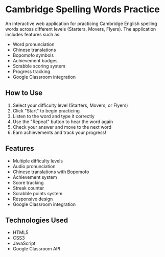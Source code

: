 # Cambridge Spelling Words Practice

An interactive web application for practicing Cambridge English spelling words across different levels (Starters, Movers, Flyers). The application includes features such as:

- Word pronunciation
- Chinese translations
- Bopomofo symbols
- Achievement badges
- Scrabble scoring system
- Progress tracking
- Google Classroom integration

## How to Use

1. Select your difficulty level (Starters, Movers, or Flyers)
2. Click "Start" to begin practicing
3. Listen to the word and type it correctly
4. Use the "Repeat" button to hear the word again
5. Check your answer and move to the next word
6. Earn achievements and track your progress!

## Features

- Multiple difficulty levels
- Audio pronunciation
- Chinese translations with Bopomofo
- Achievement system
- Score tracking
- Streak counter
- Scrabble points system
- Responsive design
- Google Classroom integration

## Technologies Used

- HTML5
- CSS3
- JavaScript
- Google Classroom API
